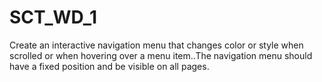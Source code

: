# SCT_WD_1
Create an interactive navigation menu that changes color or style when scrolled or when hovering over a menu item..The navigation menu should have a fixed position and be visible on all pages.
